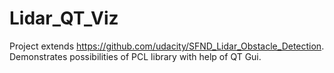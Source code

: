 # Lidar_QT_Viz
Project extends https://github.com/udacity/SFND_Lidar_Obstacle_Detection.
Demonstrates possibilities of PCL library with help of QT Gui.
